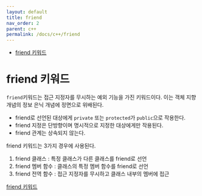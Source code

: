 ```yaml
---
layout: default
title: friend
nav_order: 2
parent: c++ 
permalink: /docs/c++/friend
---
```


* [friend 키워드](#friend-키워드)

# friend 키워드

`friend`키워드는 접근 지정자를 무시하는 예외 기능을 가진 키워드이다. 이는 객체 지향 개념의 정보 은닉 개념에 정면으로 위배된다.  

- friend로 선언된 대상에게 `private` 또는 `protected`가 `public`으로 작용한다. 
- friend 지정은 단방향이며 명시적으로 지정한 대상에게만 작용된다.
- friend 관계는 상속되지 않는다.

friend 키워드는 3가지 경우에 사용된다.

1. friend 클래스 : 특정 클래스가 다른 클래스를 friend로 선언
2. friend 멤버 함수 : 클래스의 특정 멤버 함수를 friend로 선언
3. friend 전역 함수 : 접근 지정자를 무시하고 클래스 내부의 멤버에 접근
   
[friend 키워드](https://genesis8.tistory.com/98)  
